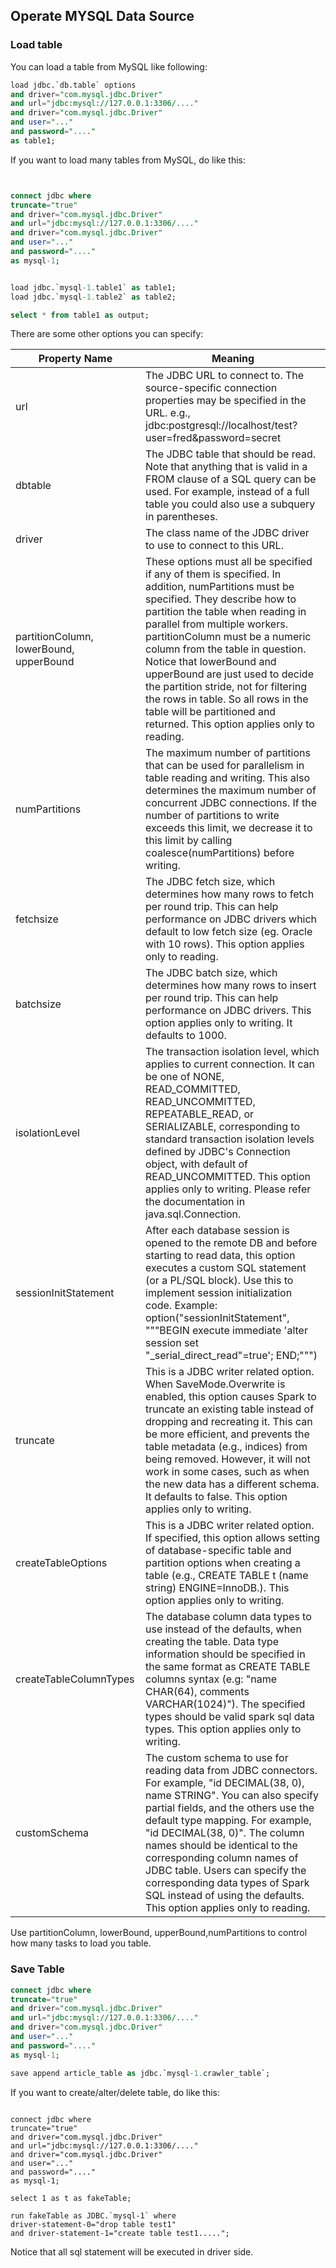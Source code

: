 ## Operate MYSQL Data Source


### Load table

You can load a table from MySQL like following:

```sql
load jdbc.`db.table` options
and driver="com.mysql.jdbc.Driver"
and url="jdbc:mysql://127.0.0.1:3306/...."
and driver="com.mysql.jdbc.Driver"
and user="..."
and password="...."
as table1;
```

If you want to load many tables from MySQL, do like this:


```sql


connect jdbc where
truncate="true"
and driver="com.mysql.jdbc.Driver"
and url="jdbc:mysql://127.0.0.1:3306/...."
and driver="com.mysql.jdbc.Driver"
and user="..."
and password="...."
as mysql-1;


load jdbc.`mysql-1.table1` as table1;
load jdbc.`mysql-1.table2` as table2;

select * from table1 as output;

```

There are some other options you can specify:

| Property Name  |  Meaning |
|---|---|
|url|The JDBC URL to connect to. The source-specific connection properties may be specified in the URL. e.g., jdbc:postgresql://localhost/test?user=fred&password=secret|
|dbtable |The JDBC table that should be read. Note that anything that is valid in a FROM clause of a SQL query can be used. For example, instead of a full table you could also use a subquery in parentheses.|
|driver |The class name of the JDBC driver to use to connect to this URL.|
|partitionColumn, lowerBound, upperBound|	These options must all be specified if any of them is specified. In addition, numPartitions must be specified. They describe how to partition the table when reading in parallel from multiple workers. partitionColumn must be a numeric column from the table in question. Notice that lowerBound and upperBound are just used to decide the partition stride, not for filtering the rows in table. So all rows in the table will be partitioned and returned. This option applies only to reading.|
|numPartitions|	The maximum number of partitions that can be used for parallelism in table reading and writing. This also determines the maximum number of concurrent JDBC connections. If the number of partitions to write exceeds this limit, we decrease it to this limit by calling coalesce(numPartitions) before writing.|
|fetchsize|	The JDBC fetch size, which determines how many rows to fetch per round trip. This can help performance on JDBC drivers which default to low fetch size (eg. Oracle with 10 rows). This option applies only to reading.|
|batchsize|	The JDBC batch size, which determines how many rows to insert per round trip. This can help performance on JDBC drivers. This option applies only to writing. It defaults to 1000.|
|isolationLevel|	The transaction isolation level, which applies to current connection. It can be one of NONE, READ_COMMITTED, READ_UNCOMMITTED, REPEATABLE_READ, or SERIALIZABLE, corresponding to standard transaction isolation levels defined by JDBC's Connection object, with default of READ_UNCOMMITTED. This option applies only to writing. Please refer the documentation in java.sql.Connection.|
|sessionInitStatement|	After each database session is opened to the remote DB and before starting to read data, this option executes a custom SQL statement (or a PL/SQL block). Use this to implement session initialization code. Example: option("sessionInitStatement", """BEGIN execute immediate 'alter session set "_serial_direct_read"=true'; END;""")|
|truncate|	This is a JDBC writer related option. When SaveMode.Overwrite is enabled, this option causes Spark to truncate an existing table instead of dropping and recreating it. This can be more efficient, and prevents the table metadata (e.g., indices) from being removed. However, it will not work in some cases, such as when the new data has a different schema. It defaults to false. This option applies only to writing.|
|createTableOptions|	This is a JDBC writer related option. If specified, this option allows setting of database-specific table and partition options when creating a table (e.g., CREATE TABLE t (name string) ENGINE=InnoDB.). This option applies only to writing.|
|createTableColumnTypes|	The database column data types to use instead of the defaults, when creating the table. Data type information should be specified in the same format as CREATE TABLE columns syntax (e.g: "name CHAR(64), comments VARCHAR(1024)"). The specified types should be valid spark sql data types. This option applies only to writing.|
|customSchema|	The custom schema to use for reading data from JDBC connectors. For example, "id DECIMAL(38, 0), name STRING". You can also specify partial fields, and the others use the default type mapping. For example, "id DECIMAL(38, 0)". The column names should be identical to the corresponding column names of JDBC table. Users can specify the corresponding data types of Spark SQL instead of using the defaults. This option applies only to reading.|

Use partitionColumn, lowerBound, upperBound,numPartitions to control how many tasks to load you table.

### Save Table

```sql
connect jdbc where
truncate="true"
and driver="com.mysql.jdbc.Driver"
and url="jdbc:mysql://127.0.0.1:3306/...."
and driver="com.mysql.jdbc.Driver"
and user="..."
and password="...."
as mysql-1;

save append article_table as jdbc.`mysql-1.crawler_table`;
```

If you want to create/alter/delete table, do like this:

```

connect jdbc where
truncate="true"
and driver="com.mysql.jdbc.Driver"
and url="jdbc:mysql://127.0.0.1:3306/...."
and driver="com.mysql.jdbc.Driver"
and user="..."
and password="...."
as mysql-1;

select 1 as t as fakeTable;

run fakeTable as JDBC.`mysql-1` where
driver-statement-0="drop table test1"
and driver-statement-1="create table test1.....";
```

Notice that all sql statement will be executed in driver side.








